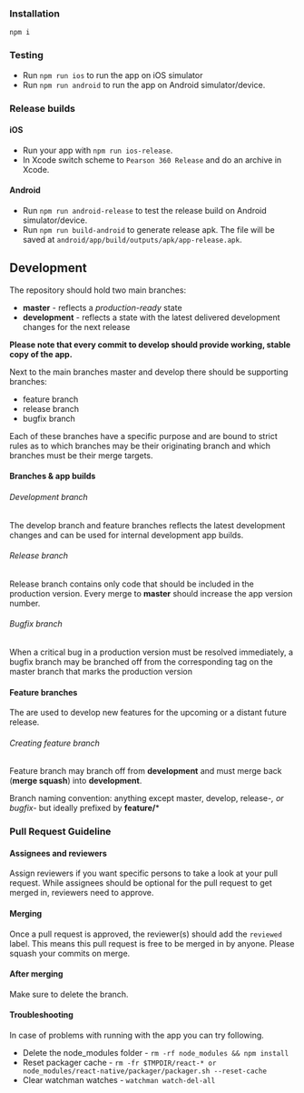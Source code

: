 ### Installation
`npm i`

### Testing
- Run `npm run ios` to run the app on iOS simulator
- Run `npm run android` to run the app on Android simulator/device.

### Release builds
#### iOS
- Run your app with `npm run ios-release`.
- In Xcode switch scheme to `Pearson 360 Release` and do an archive in Xcode.

#### Android
- Run `npm run android-release` to test the release build on Android simulator/device.
- Run `npm run build-android` to generate release apk. The file will be saved at `android/app/build/outputs/apk/app-release.apk`.

## Development

The repository should hold two main branches:

- **master** - reflects a *production-ready* state
- **development** - reflects a state with the latest delivered development changes for the next release

**Please note that every commit to develop should provide working, stable copy of the app.**

Next to the main branches master and develop there should be supporting branches:
- feature branch
- release branch
- bugfix branch

Each of these branches have a specific purpose and are bound to strict rules as to which branches may be their originating branch and which branches must be their merge targets.

#### Branches & app builds

###### Development branch

The develop branch and feature branches reflects the latest development changes and can be used for internal development app builds.

###### Release branch

Release branch contains only code that should be included in the production version. Every merge to **master** should increase the app version number.

###### Bugfix branch

When a critical bug in a production version must be resolved immediately, a bugfix branch may be branched off from the corresponding tag on the master branch that marks the production version

#### Feature branches

The are used to develop new features for the upcoming or a distant future release.

###### Creating feature branch
Feature branch may branch off from **development** and must merge back (**merge squash**) into **development**.

Branch naming convention:
anything except master, develop, release-*, or bugfix-* but ideally prefixed by **feature/***

### Pull Request Guideline

#### Assignees and reviewers
Assign reviewers if you want specific persons to take a look at your pull request. While assignees should be optional for the pull request to get merged in, reviewers need to approve.

#### Merging
Once a pull request is approved, the reviewer(s) should add the `reviewed` label. This means this pull request is free to be merged in by anyone. Please squash your commits on merge.

#### After merging
Make sure to delete the branch.

#### Troubleshooting
In case of problems with running with the app you can try following.
- Delete the node_modules folder - `rm -rf node_modules && npm install`
- Reset packager cache - `rm -fr $TMPDIR/react-* or node_modules/react-native/packager/packager.sh --reset-cache`
- Clear watchman watches - `watchman watch-del-all`
